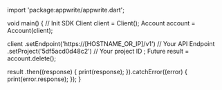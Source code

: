 import 'package:appwrite/appwrite.dart';

void main() { // Init SDK
  Client client = Client();
  Account account = Account(client);

  client
    .setEndpoint('https://[HOSTNAME_OR_IP]/v1') // Your API Endpoint
    .setProject('5df5acd0d48c2') // Your project ID
  ;
  Future result = account.delete();

  result
    .then((response) {
      print(response);
    }).catchError((error) {
      print(error.response);
  });
}

